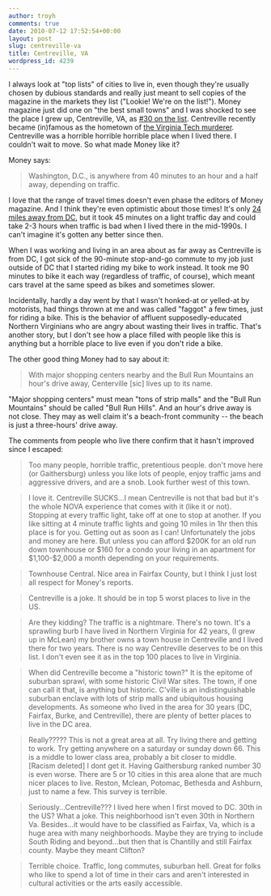 ```yaml
---
author: troyh
comments: true
date: 2010-07-12 17:52:54+00:00
layout: post
slug: centreville-va
title: Centreville, VA
wordpress_id: 4239
---
```


I always look at "top lists" of cities to live in, even though they're usually chosen by dubious standards and really just meant to sell copies of the magazine in the markets they list ("Lookie! We're on the list!"). Money magazine just did one on "the best small towns" and I was shocked to see the place I grew up, Centreville, VA, as [#30 on the list](http://money.cnn.com/magazines/moneymag/bplive/2010/snapshots/PL5114440.html). Centreville recently became (in)famous as the hometown of [the Virginia Tech murderer](http://en.wikipedia.org/wiki/Seung-Hui_Cho). Centreville was a horrible horrible horrible place when I lived there. I couldn't wait to move. So what made Money like it?

<!-- more -->

Money says:


<blockquote>Washington, D.C., is anywhere from 40 minutes to an hour and a half away, depending on traffic.</blockquote>


I love that the range of travel times doesn't even phase the editors of Money magazine. And I think they're even optimistic about those times! It's only [24 miles away from DC](http://maps.google.com/maps?f=d&source=s_d&saddr=Centreville,+VA&daddr=Washington,+DC&hl=en&geocode=CQRzgjE_H-UoFUeoUAIdc4di-ynznkp6gUS2iTEs2skWESuTCQ%3B&mra=ls&sll=38.840391,-77.428877&sspn=0.348171,0.220757&g=Centreville,+VA&ie=UTF8&z=11), but it took 45 minutes on a light traffic day and could take 2-3 hours when traffic is bad when I lived there in the mid-1990s. I can't imagine it's gotten any better since then.

When I was working and living in an area about as far away as Centreville is from DC, I got sick of the 90-minute stop-and-go commute to my job just outside of DC that I started riding my bike to work instead. It took me 90 minutes to bike it each way (regardless of traffic, of course), which meant cars travel at the same speed as bikes and sometimes slower.

Incidentally, hardly a day went by that I wasn't honked-at or yelled-at by motorists, had things thrown at me and was called "faggot" a few times, just for riding a bike. This is the behavior of affluent supposedly-educated Northern Virginians who are angry about wasting their lives in traffic. That's another story, but I don't see how a place filled with people like this is anything but a horrible place to live even if you don't ride a bike.

The other good thing Money had to say about it:


<blockquote>With major shopping centers nearby and the Bull Run Mountains an hour's drive away, Centerville [sic] lives up to its name.</blockquote>


"Major shopping centers" must mean "tons of strip malls" and the "Bull Run Mountains" should be called "Bull Run Hills". And an hour's drive away is not close. They may as well claim it's a beach-front community -- the beach is just a three-hours' drive away.

The comments from people who live there confirm that it hasn't improved since I escaped:


<blockquote>Too many people, horrible traffic, pretentious people. don't move here (or Gaithersburg) unless you like lots of people, enjoy traffic jams and aggressive drivers, and are a snob. Look further west of this town.</blockquote>




<blockquote>I love it. Centreville SUCKS...I mean Centreville is not that bad but it's the whole NOVA experience that comes with it (like it or not). Stopping at every traffic light, take off at one to stop at another. If you like sitting at 4 minute traffic lights and going 10 miles in 1hr then this place is for you. Getting out as soon as I can! Unfortunately the jobs and money are here. But unless you can afford $200K for an old run down townhouse or $160 for a condo your living in an apartment for $1,100-$2,000 a month depending on your requirements.</blockquote>




<blockquote>Townhouse Central. Nice area in Fairfax County, but I think I just lost all respect for Money's reports.</blockquote>




<blockquote>Centreville is a joke. It should be in top 5 worst places to live in the US.</blockquote>




<blockquote>Are they kidding? The traffic is a nightmare. There's no town. It's a sprawling burb
I have lived in Northern Virginia for 42 years, (I grew up in McLean) my brother owns a town house in Centreville and I lived there for two years. There is no way Centreville deserves to be on this list. I don't even see it as in the top 100 places to live in Virginia.</blockquote>




<blockquote>When did Centreville become a "historic town?" It is the epitome of suburban sprawl, with some historic Civil War sites. The town, if one can call it that, is anything but historic. C'ville is an indistinguishable suburban enclave with lots of strip malls and ubiquitous housing developments. As someone who lived in the area for 30 years (DC, Fairfax, Burke, and Centreville), there are plenty of better places to live in the DC area.</blockquote>




<blockquote>Really????? This is not a great area at all. Try living there and getting to work. Try getting anywhere on a saturday or sunday down 66. This is a middle to lower class area, probably a bit closer to middle. [Racism deleted] I dont get it. Having Gaithersburg ranked number 30 is even worse. There are 5 or 10 cities in this area alone that are much nicer places to live. Reston, Mclean, Potomac, Bethesda and Ashburn, just to name a few. This survey is terrible.</blockquote>




<blockquote>Seriously...Centreville??? I lived here when I first moved to DC. 30th in the US? What a joke. This neighborhood isn't even 30th in Northern Va. Besides...it would have to be classified as Fairfax, Va, which is a huge area with many neighborhoods. Maybe they are trying to include South Riding and beyond...but then that is Chantilly and still Fairfax county. Maybe they meant Clifton?</blockquote>




<blockquote>Terrible choice. Traffic, long commutes, suburban hell. Great for folks who like to spend a lot of time in their cars and aren't interested in cultural activities or the arts easily accessible.</blockquote>
